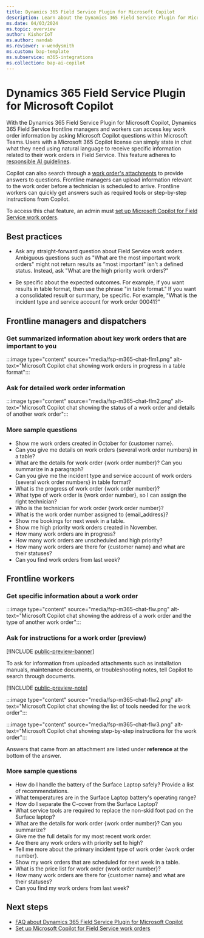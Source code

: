 ```yaml
---
title: Dynamics 365 Field Service Plugin for Microsoft Copilot
description: Learn about the Dynamics 365 Field Service Plugin for Microsoft Copilot including the types of questions you can ask.
ms.date: 04/03/2024
ms.topic: overview
author: KishorIoT
ms.author: nandab
ms.reviewer: v-wendysmith
ms.custom: bap-template
ms.subservice: m365-integrations
ms.collection: bap-ai-copilot 
---
```


# Dynamics 365 Field Service Plugin for Microsoft Copilot

With the Dynamics 365 Field Service Plugin for Microsoft Copilot, Dynamics 365 Field Service frontline managers and workers can access key work order information by asking Microsoft Copilot questions within Microsoft Teams. Users with a Microsoft 365 Copilot license can simply state in chat what they need using natural language to receive specific information related to their work orders in Field Service. This feature adheres to [responsible AI guidelines](faqs-m365-chat.md).

Copilot can also search through a [work order's attachments](flw-teams-manager.md#add-attachments-to-the-work-order) to provide answers to questions. Frontline managers can upload information relevant to the work order before a technician is scheduled to arrive. Frontline workers can quickly get answers such as required tools or step-by-step instructions from Copilot.

To access this chat feature, an admin must [set up Microsoft Copilot for Field Service work orders](flw-copilot-setup.md).

## Best practices

- Ask any straight-forward question about Field Service work orders. Ambiguous questions such as "What are the most important work orders" might not return results as "most important" isn't a defined status. Instead, ask "What are the high priority work orders?"

- Be specific about the expected outcomes. For example, if you want results in table format, then use the phrase "in table format." If you want a consolidated result or summary, be specific. For example, "What is the incident type and service account for work order 00041?"

## Frontline managers and dispatchers

### Get summarized information about key work orders that are important to you

:::image type="content" source="media/fsp-m365-chat-flm1.png" alt-text="Microsoft Copilot chat showing work orders in progress in a table format":::

### Ask for detailed work order information

:::image type="content" source="media/fsp-m365-chat-flm2.png" alt-text="Microsoft Copilot chat showing the status of a work order and details of another work order":::

### More sample questions

- Show me work orders created in October for {customer name}.
- Can you give me details on work orders {several work order numbers} in a table?
- What are the details for work order {work order number}? Can you summarize in a paragraph?
- Can you give me the incident type and service account of work orders {several work order numbers} in table format?
- What is the progress of work order {work order number}?
- What type of work order is {work order number}, so I can assign the right technician?
- Who is the technician for work order {work order number}?
- What is the work order number assigned to {email_address}?
- Show me bookings for next week in a table.
- Show me high priority work orders created in November.
- How many work orders are in progress?
- How many work orders are unscheduled and high priority?
- How many work orders are there for {customer name} and what are their statuses?
- Can you find work orders from last week?

## Frontline workers

### Get specific information about a work order

:::image type="content" source="media/fsp-m365-chat-flw.png" alt-text="Microsoft Copilot chat showing the address of a work order and the type of another work order":::

### Ask for instructions for a work order (preview)

[!INCLUDE [public-preview-banner](../includes/public-preview-banner.md)]

To ask for information from uploaded attachments such as installation manuals, maintenance documents, or troubleshooting notes, tell Copilot to search through documents.

[!INCLUDE [public-preview-note](../includes/public-preview-note.md)]

:::image type="content" source="media/fsp-m365-chat-flw2.png" alt-text="Microsoft Copilot chat showing the list of tools needed for the work order":::

:::image type="content" source="media/fsp-m365-chat-flw3.png" alt-text="Microsoft Copilot chat showing step-by-step instructions for the work order":::

Answers that came from an attachment are listed under **reference** at the bottom of the answer.

### More sample questions

- How do I handle the battery of the Surface Laptop safely? Provide a list of recommendations.
- What temperatures are in the Surface Laptop battery's operating range?
- How do I separate the C-cover from the Surface Laptop?
- What service tools are required to replace the non-skid foot pad on the Surface laptop?
- What are the details for work order {work order number}? Can you summarize?
- Give me the full details for my most recent work order.
- Are there any work orders with priority set to high?
- Tell me more about the primary incident type of work order {work order number}.
- Show my work orders that are scheduled for next week in a table.
- What is the price list for work order {work order number}?
- How many work orders are there for {customer name} and what are their statuses?
- Can you find my work orders from last week?

## Next steps

- [FAQ about Dynamics 365 Field Service Plugin for Microsoft Copilot](faqs-m365-chat.md)
- [Set up Microsoft Copilot for Field Service work orders](flw-copilot-setup.md)